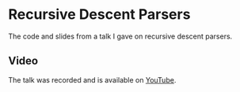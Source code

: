 # Recursive Descent Parsers

The code and slides from a talk I gave on recursive descent parsers.

## Video

The talk was recorded and is available on [YouTube].

[YouTube]: https://youtu.be/_F-eh66zw90
